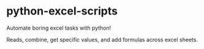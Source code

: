 # python-excel-scripts
Automate boring excel tasks with python!

Reads, combine, get specific values, and add formulas across excel sheets.
